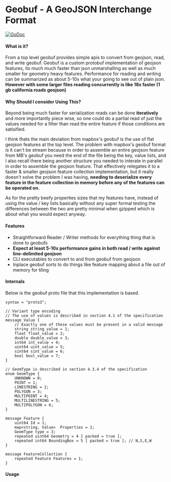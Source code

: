 # Geobuf - A GeoJSON Interchange Format 
[![GoDoc](https://img.shields.io/badge/api-reference-blue.svg?style=flat-square)](https://godoc.org/github.com/murphy214/geobuf)

#### What is it?

From a top level geobuf provides simple apis to convert from geojson, read, and write geobuf. Geobuf is a custom protobuf implementation of geojson features, its much much faster than json unmarshalling as well as much smaller for geometry heavy features. Performance for reading and writing can be summarized as about 5-10x what your going to see out of plain json. **However with some larger files reading concurrently is like 18x faster (1 gb california roads geojson)** 

#### Why Should I consider Using This?

Beyond being much faster for serialization reads can be done **iteratively** and more importantly piece wise, so one could do a partial read of just the values needed for a filter than read the entire feature if those conditions are satisified. 

I think thats the main deviation from mapbox's geobuf is the use of flat geojson features at the top level. The problem with mapbox's geobuf format is it can't be stream because in order to assemble an entire geojson feature from MB's geobuf you need the end of the file being the key, value lists, and I also recall there being another structure you needed to interate in parallel in order to assemble the geojson feature. That effectively relegates it to a faster & smaller geojson feature collection implementation, but it really doesn't solve the problem I was having, **needing to deserialize every feature in the feature collection in memory before any of the features can be operated on.** 

As for the pretty beefy properties sizes that my features have, instead of using the value / key lists basically without any super formal testing the differences between the two are pretty minimal when gzipped which is about what you would expect anyway.

#### Features 

* Straightforward Reader / Writer methods for everything thing that is done to geobufs 
* **Expect at least 5-10x performance gains in both read / write against line-delimited geojson**
* CLI executables to convert to and from geobuf from geojson 
* Inplace geobuf sorts to do things like feature mapping about a file out of memory for tiling 

#### Internals

Below is the geobuf proto file that this implementation is based. 

```
syntax = "proto3";

// Variant type encoding
// The use of values is described in section 4.1 of the specification
message Value {
	// Exactly one of these values must be present in a valid message
	string string_value = 1;
	float float_value = 2;
	double double_value = 3;
	int64 int_value = 4;
	uint64 uint_value = 5;
	sint64 sint_value = 6;
	bool bool_value = 7;
}

// GeomType is described in section 4.3.4 of the specification
enum GeomType {
	UNKNOWN = 0;
	POINT = 1;
	LINESTRING = 2;
	POLYGON = 3;
	MULTIPOINT = 4;
	MULTILINESTRING = 5;
	MULTIPOLYGON = 6;
}

message Feature {
	uint64 Id = 1;
	map<string, Value>  Properties = 2;
 	GeomType type = 3;
	repeated uint64 Geometry = 4 [ packed = true ];
	repeated int64 BoundingBox = 5 [ packed = true ]; // N,S,E,W
}

message FeatureCollection {
	repeated Feature Features = 1;
}
```

#### Usage 

